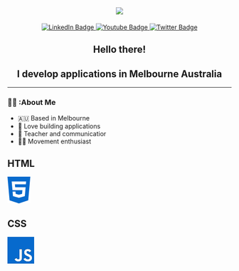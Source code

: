 <div align="center">
 
  <img src="https://media.giphy.com/media/gyZL85juekfnY4ycWq/giphy.gif"/>
</div>

<br>

<div id="badges" align="center">
  <a href="https://linkedin.com/in/adam-ralph-333709242">
    <img src="https://img.shields.io/badge/LinkedIn-blue?style=for-the-badge&logo=linkedin&logoColor=white" alt="LinkedIn Badge"/>
  </a>
  <a href="https://www.youtube.com/channel/UCRMH3kvPD8o1Khssr4A8EWg">
    <img src="https://img.shields.io/badge/YouTube-red?style=for-the-badge&logo=youtube&logoColor=white" alt="Youtube Badge"/>
  </a>
  <a href="https://twitter.com/adamjralph">
    <img src="https://img.shields.io/badge/Twitter-blue?style=for-the-badge&logo=twitter&logoColor=white" alt="Twitter Badge"/>
  </a>
</div>
<h2 align="center">Hello there!</h2>
<h2 align="center">I develop applications in Melbourne Australia</h2>

---

### :technologist: :About Me

- :australia: Based in Melbourne
- :hammer: Love building applications
- :open_book: Teacher and communicatior
- :man_cartwheeling: Movement enthusiast

## HTML

<img
src="assets/html5-brands-30px.svg"
alt="Alt text"
title="HTML">

## CSS

<img
src="assets/js-brands-30px.svg"
alt="Alt text"
title="CSS">
